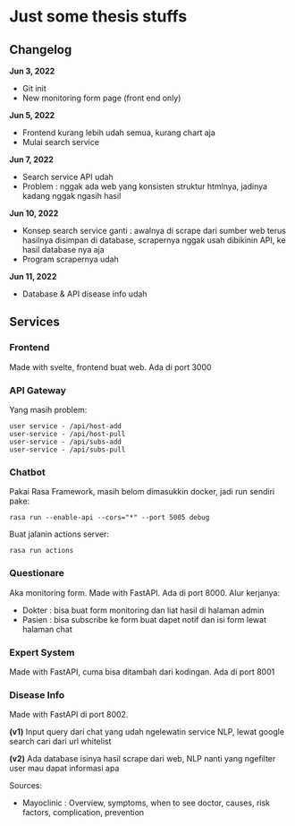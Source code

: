 # Just some thesis stuffs

## Changelog

**Jun 3, 2022**

- Git init
- New monitoring form page (front end only)

**Jun 5, 2022**

- Frontend kurang lebih udah semua, kurang chart aja
- Mulai search service

**Jun 7, 2022**

- Search service API udah
- Problem : nggak ada web yang konsisten struktur htmlnya, jadinya kadang nggak ngasih hasil

**Jun 10, 2022**

- Konsep search service ganti : awalnya di scrape dari sumber web terus hasilnya disimpan di database, scrapernya nggak usah dibikinin API, ke hasil database nya aja
- Program scrapernya udah

**Jun 11, 2022**

- Database & API disease info udah

## Services

### Frontend

Made with svelte, frontend buat web. Ada di port 3000

### API Gateway

Yang masih problem:

    user service - /api/host-add
    user-service - /api/host-pull
    user-service - /api/subs-add
    user-service - /api/subs-pull

### Chatbot

Pakai Rasa Framework, masih belom dimasukkin docker, jadi run sendiri pake:

    rasa run --enable-api --cors="*" --port 5005 debug

Buat jalanin actions server:

    rasa run actions

### Questionare

Aka monitoring form. Made with FastAPI. Ada di port 8000. Alur kerjanya:

- Dokter : bisa buat form monitoring dan liat hasil di halaman admin
- Pasien : bisa subscribe ke form buat dapet notif dan isi form lewat halaman chat

### Expert System

Made with FastAPI, cuma bisa ditambah dari kodingan. Ada di port 8001

### Disease Info

Made with FastAPI di port 8002.

**(v1)** Input query dari chat yang udah ngelewatin service NLP, lewat google search cari dari url whitelist

**(v2)** Ada database isinya hasil scrape dari web, NLP nanti yang ngefilter user mau dapat informasi apa

Sources:

- Mayoclinic : Overview, symptoms, when to see doctor, causes, risk factors, complication, prevention
